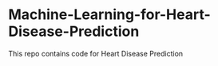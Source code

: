 # Machine-Learning-for-Heart-Disease-Prediction
This repo contains code for Heart Disease Prediction
